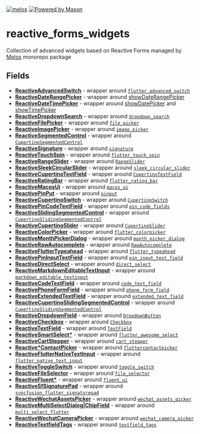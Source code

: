 [![melos](https://img.shields.io/badge/maintained%20with-melos-f700ff.svg?style=flat-square)](https://github.com/invertase/melos)
<a href="https://github.com/felangel/mason"><img src="https://img.shields.io/endpoint?url=https%3A%2F%2Ftinyurl.com%2Fmason-badge" alt="Powered by Mason"></a>

# reactive_forms_widgets

Collection of advanced widgets based on Reactive Forms managed by [Melos](https://pub.dev/packages/melos) monorepo package

## Fields

- **[ReactiveAdvancedSwitch](https://pub.dev/packages/reactive_advanced_switch)** - wrapper around [`flutter_advanced_switch`](https://pub.dev/packages/flutter_advanced_switch)
- **[ReactiveDateRangePicker](https://pub.dev/packages/reactive_date_range_picker)** - wrapper around [showDateRangePicker](https://api.flutter.dev/flutter/material/showDateRangePicker.html)
- **[ReactiveDateTimePicker](https://pub.dev/packages/reactive_date_time_picker)** - wrapper around [showDatePicker](https://api.flutter.dev/flutter/material/showDatePicker.html) and [showTimePicker](https://api.flutter.dev/flutter/material/showTimePicker.html)
- **[ReactiveDropdownSearch](https://pub.dev/packages/reactive_dropdown_search)** - wrapper around [`dropdown_search`](https://pub.dev/packages/dropdown_search)
- **[ReactiveFilePicker](https://pub.dev/packages/reactive_file_picker)** - wrapper around [`file_picker`](https://pub.dev/packages/file_picker)
- **[ReactiveImagePicker](https://pub.dev/packages/reactive_image_picker)** - wrapper around [`image_picker`](https://pub.dev/packages/image_picker)
- **[ReactiveSegmentedControl](https://pub.dev/packages/reactive_segmented_control)** - wrapper around [`CupertinoSegmentedControl`](https://api.flutter.dev/flutter/cupertino/CupertinoSegmentedControl-class.html)
- **[ReactiveSignature](https://pub.dev/packages/reactive_signature)** - wrapper around [`signature`](https://pub.dev/packages/signature)
- **[ReactiveTouchSpin](https://pub.dev/packages/reactive_touch_spin)** - wrapper around [`flutter_touch_spin`](https://pub.dev/packages/flutter_touch_spin)
- **[ReactiveRangeSlider](https://pub.dev/packages/reactive_range_slider)** - wrapper around [`RangeSlider`](https://api.flutter.dev/flutter/material/RangeSlider-class.html)
- **[ReactiveSleekCircularSlider](https://pub.dev/packages/reactive_sleek_circular_slider)** - wrapper around [`sleek_circular_slider`](https://pub.dev/packages/sleek_circular_slider)
- **[ReactiveCupertinoTextField](https://pub.dev/packages/reactive_cupertino_text_field)** - wrapper around [`CupertinoTextField`](https://api.flutter.dev/flutter/cupertino/CupertinoTextField-class.html)
- **[ReactiveRatingBar](https://pub.dev/packages/reactive_flutter_rating_bar)** - wrapper around [`flutter_rating_bar`](https://pub.dev/packages/flutter_rating_bar)
- **[ReactiveMacosUi](https://pub.dev/packages/reactive_macos_ui)** - wrapper around [`macos_ui`](https://pub.dev/packages/macos_ui)
- **[ReactivePinPut](https://pub.dev/packages/reactive_pinput)** - wrapper around [`pinput`](https://pub.dev/packages/pinput)
- **[ReactiveCupertinoSwitch](https://pub.dev/packages/reactive_cupertino_switch)** - wrapper around [`CupertinoSwitch`](https://api.flutter.dev/flutter/cupertino/CupertinoSwitch-class.html)
- **[ReactivePinCodeTextField](https://pub.dev/packages/reactive_pin_code_fields)** - wrapper around [`pin_code_fields`](https://pub.dev/packages/pin_code_fields)
- **[ReactiveSlidingSegmentedControl](https://pub.dev/packages/reactive_sliding_segmented)** - wrapper around [`CupertinoSlidingSegmentedControl`](https://api.flutter.dev/flutter/cupertino/CupertinoSlidingSegmentedControl-class.html)
- **[ReactiveCupertinoSlider](https://pub.dev/packages/reactive_cupertino_slider)** - wrapper around [`CupertinoSlider`](https://api.flutter.dev/flutter/cupertino/CupertinoSlider-class.html)
- **[ReactiveColorPicker](https://pub.dev/packages/reactive_color_picker)** - wrapper around [`flutter_colorpicker`](https://pub.dev/packages/flutter_colorpicker)
- **[ReactiveMonthPickerDialog](https://pub.dev/packages/reactive_month_picker_dialog)** - wrapper around [`month_picker_dialog`](https://pub.dev/packages/month_picker_dialog)
- **[ReactiveRawAutocomplete](https://pub.dev/packages/reactive_raw_autocomplete)** - wrapper around [`RawAutocomplete`](https://api.flutter.dev/flutter/widgets/RawAutocomplete-class.html)
- **[ReactiveFlutterTypeahead](https://pub.dev/packages/reactive_flutter_typeahead)** - wrapper around [`flutter_typeahead`](https://pub.dev/packages/flutter_typeahead)
- **[ReactivePinInputTextField](https://pub.dev/packages/reactive_pin_input_text_field)** - wrapper around [`pin_input_text_field`](https://pub.dev/packages/pin_input_text_field)
- **[ReactiveDirectSelect](https://pub.dev/packages/reactive_direct_select)** - wrapper around [`direct_select`](https://pub.dev/packages/direct_select)
- **[ReactiveMarkdownEditableTextInput](https://pub.dev/packages/reactive_md_editable_textinput)** - wrapper around [`markdown_editable_textinput`](https://pub.dev/packages/markdown_editable_textinput)
- **[ReactiveCodeTextField](https://pub.dev/packages/reactive_code_text_field)** - wrapper around [`code_text_field`](https://pub.dev/packages/code_text_field)
- **[ReactivePhoneFormField](https://pub.dev/packages/reactive_phone_form_field)** - wrapper around [`phone_form_field`](https://pub.dev/packages/phone_form_field)
- **[ReactiveExtendedTextField](https://pub.dev/packages/reactive_extended_text_field)** - wrapper around [`extended_text_field`](https://pub.dev/packages/extended_text_field)
- **[ReactiveCupertinoSlidingSegmentedControl](https://pub.dev/packages/reactive_cup_slide_segmented)** - wrapper around [`CupertinoSlidingSegmentedControl`](https://api.flutter.dev/flutter/cupertino/CupertinoSlidingSegmentedControl-class.html)
- **[ReactiveDropdownField](https://pub.dev/packages/reactive_dropdown_field)** - wrapper around [`DropdownButton`](https://api.flutter.dev/flutter/material/DropdownButton-class.html)
- **[ReactiveCheckbox](https://pub.dev/packages/reactive_checkbox)** - wrapper around [`Checkbox`](https://api.flutter.dev/flutter/material/Checkbox-class.html)
- **[ReactiveTextField](https://pub.dev/packages/reactive_text_field)** - wrapper around [`TextField`](https://api.flutter.dev/flutter/material/TextField-class.html)
- **[ReactiveSmartSelect\*](https://pub.dev/packages/reactive_awesome_select)** - wrapper around [`flutter_awesome_select`](https://pub.dev/packages/flutter_awesome_select)
- **[ReactiveCartStepper](https://pub.dev/packages/reactive_cart_stepper)** - wrapper around [`cart_stepper`](https://pub.dev/packages/cart_stepper)
- **[Reactive\*ContactPicker](https://pub.dev/packages/reactive_contact_picker)** - wrapper around [`fluttercontactpicker`](https://pub.dev/packages/fluttercontactpicker)
- **[ReactiveFlutterNativeTextInput](https://pub.dev/packages/reactive_flutter_native_text_input)** - wrapper around [`flutter_native_text_input`](https://pub.dev/packages/flutter_native_text_input)
- **[ReactiveToggleSwitch](https://pub.dev/packages/reactive_toggle_switch)** - wrapper around [`toggle_switch`](https://pub.dev/packages/toggle_switch)
- **[ReactiveFileSelector](https://pub.dev/packages/reactive_file_selector)** - wrapper around [`file_selector`](https://pub.dev/packages/file_selector)
- **[ReactiveFluent\*](https://pub.dev/packages/reactive_fluent_ui)** - wrapper around [`fluent_ui`](https://pub.dev/packages/fluent_ui)
- **[ReactiveSfSignaturePad](https://pub.dev/packages/reactive_sf_signaturepad)** - wrapper around [`syncfusion_flutter_signaturepad`](https://pub.dev/packages/syncfusion_flutter_signaturepad)
- **[ReactiveWechatAssetsPicker](https://pub.dev/packages/reactive_wechat_assets_picker)** - wrapper around [`wechat_assets_picker`](https://pub.dev/packages/wechat_assets_picker)
- **[ReactiveMultiSelectDialog|ChipField](https://pub.dev/packages/reactive_multi_select_flutter)** - wrapper around [`multi_select_flutter`](https://pub.dev/packages/multi_select_flutter)
- **[ReactiveWechatCameraPicker](https://pub.dev/packages/reactive_wechat_camera_picker)** - wrapper around [`wechat_camera_picker`](https://pub.dev/packages/wechat_camera_picker)
- **[ReactiveTextfieldTags](https://pub.dev/packages/reactive_textfields_tags)** - wrapper around [`textfield_tags`](https://pub.dev/packages/textfield_tags)
